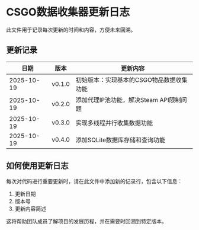 # CSGO数据收集器更新日志

此文件用于记录每次更新的时间和内容，方便未来回溯。

## 更新记录

| 日期 | 版本 | 更新内容 |
|------|------|----------|
| 2025-10-19 | v0.1.0 | 初始版本：实现基本的CSGO物品数据收集功能 |
| 2025-10-19 | v0.2.0 | 添加代理IP池功能，解决Steam API限制问题 |
| 2025-10-19 | v0.3.0 | 实现多线程并行收集数据功能 |
| 2025-10-19 | v0.4.0 | 添加SQLite数据库存储和查询功能 |

## 如何使用更新日志

每次对代码进行重要更新时，请在此文件中添加新的记录行，包含以下信息：
1. 更新日期
2. 版本号
3. 更新内容简述

这将帮助团队成员了解项目的发展历程，并在需要时回溯到特定版本。